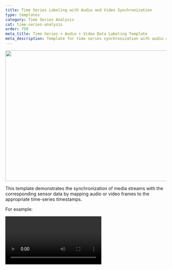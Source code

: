 ```yaml
---
title: Time Series Labeling with Audio and Video Synchronization
type: templates
category: Time Series Analysis
cat: time-series-analysis
order: 750
meta_title: Time Series + Audio + Video Data Labeling Template
meta_description: Template for time series synchronization with audio and video.
---
```


<img src="/images/templates/timeseries_audio_video.png" alt="" class="gif-border" width="552px" height="408px" />

This template demonstrates the synchronization of media streams with the corresponding sensor data by mapping audio or video frames to the appropriate time-series timestamps.

For example:

<video src="https://htx-pub.s3.us-east-1.amazonaws.com/docs/timeseries-video-audio-sync.mp4" controls style="max-width:800px" />

!!! note
    **Requirements:** Label Studio >= 1.20

## Time units and syncing

All sync messages use relative seconds from the start of each component. 

There are two types of configurations, and configuration you use determines how the time series converts the relative seconds:

- **Time-based**: Converts to absolute timestamps
- **Index-based**: Uses relative seconds as indices


### Time-based time series

* Converts relative seconds to absolute timestamps. 
* Maintains precise temporal alignment with media, any custom sampling rate
* Examples: 
  * 30s in video = 30s from start in time series
  * If the time series starts at the 5th second, it will serve as the starting point for other media. Therefore, the `0` second of the video will begin at the 5th second of the time series, and this offset will always be applied.

To specify a time-based time series, use the following format:
  
```xml
   <TimeSeries name="ts" timeColumn="timestamp" timeFormat="%Y-%m-%d %H:%M:%S">
```

### Index-based time series

- Uses direct indices as relative seconds
- Each second in media = one index in the time series, sampling rate is always 1 Hz
- Suitable mostly for debugging and tests
- Example: 
  - 30s in video = index 30 in the time series

To specify an index-based time series, use the following format:

```xml
   <TimeSeries name="ts">
```

### Best practices

**Use time-based time series when:**
- Data has actual timestamps
- Precise temporal alignment is needed
- Working with multiple media types

**Use index-based time series when:**
- Data is sequential
- No actual timestamps are available
- Simple 1 sample <=> 1 second mapping with media time is sufficient

## Handling length mismatches

You may have mismatched lengths in your data. When this occurs:

- Sync works up to the length of the shorter component
- Components stop at their respective ends
- No data loss occurs, but sync stops at the shorter component's end


## Labeling Configurations

### Index-based TimeSeries + Video + TimeSeriesLabels

Index-based TimeSeries (no timestamps at X axis). 

!!! note
    One value equals one second because the time axis is not specified in the `TimeSeries` tag. The video is synced with this idea — one sample equals one second if timestamps are not provided.

```html
<View>
  <Video name="video" value="$video" sync="group_a"/>
  
  <TimeSeries name="timeseries"
              value="$ts" valueType="json"
              sync="group_a" sep=","
              overviewWidth="10%"
              >
    <Channel column="value" strokeColor="#FF0000"/>
    <Channel column="value" strokeColor="#00FF00"/>
  </TimeSeries>
  
  <TimeSeriesLabels name="labels" toName="timeseries">
    <Label value="action"/>
    <Label value="pause"/>
  </TimeSeriesLabels>

</View>

<!-- {
  "video": "https://app.heartex.ai/static/samples/opossum_snow.mp4",
  "ts": {
      "value": [
        10.7036820361892644,
        -0.18120536109567212,
        -0.39251488391214157,
        1.3384817293995075,
        0.8779675446349394,
        -0.1511946071051955,
        -0.7955547028255082,
        1.0736798948078534,
        1.1266164855584428,
        -0.440291574562604,
        -0.8436786901744359,
        -0.24956239687939094,
        1.268049926141147,
        0.6300808834120004,
        1.7946935071842107,
        -0.37700464705843,
        0.706518542026297,
        -0.45787451607104046,
        -2.3643354623876607,
        0.13984274721398307,
        0.3174445171792305,
        -1.8162371732091722,
        -0.30289394872251374,
        -0.730112449190387,
        -1.6852497246079239,
        -1.0473893262227658,
        0.10416951356137397,
        -2.0266185534759633,
        -0.05196549263706541,
        0.4436085233243668,
        -0.0956064205420074,
        -1.1790065141112944,
        -0.015063840978932763,
        0.28691755509866407,
        1.4122332721986657,
        0.40127732957527523,
        1.546243544663401,
        0.11119508061291504,
        -0.499517691828469,
        -0.02922576888373752,
        -0.8454178734108769,
        0.19122400060485445,
        0.6914340334390281,
        -0.18047241277757645,
        -0.6394589243120249,
        1.0019886671810008
      ]
  }
} -->
```

### Time-based multiple TimeSeries + Audio + Video + TimeSeriesLabels

* Time-based TimeSeries
* TimeSeries, Audio and Video are synced together
* Choices and timeline labels are used as control tags for labeling

```html
<View>
  <Video name="video" value="$video" sync="group_a"/>
  <!-- <Audio name="audio" value="$video" sync="group_a"/> -->
  
  <TimeSeriesLabels name="timelinelabels" toName="accel_timeseries">
    <Label value="A"/>
    <Label value="B"/>
  </TimeSeriesLabels>	

  <TimeSeries 
              name="accel_timeseries"
              value="$accel_data"
              sync="group_a"
              timeColumn="time"
              timeFormat="%H:%M:%S.%f"
              timeDisplayFormat="%H:%M:%S.%f"
              overviewWidth="10%"
  >
    <Channel column="accel_x" strokeColor="#FF0000" height="100"/>
    <Channel column="accel_y" strokeColor="#00FF00" height="100"/>
  </TimeSeries>
  
  <TimeSeries 
              name="gyro_timeseries" 
              value="$gyro_data" 
              sync="group_a"
              timeColumn="time"
              timeFormat="%H:%M:%S.%f"
              timeDisplayFormat="%H:%M:%S.%f"
              overviewWidth="10%"
  >
    <Channel column="gyro_x" strokeColor="#0000FF" height="100"/>
    <Channel column="gyro_y" strokeColor="#FF00FF" height="100"/>
  </TimeSeries> 

</View>

<!-- {
  "video": "https://app.heartex.ai/static/samples/opossum_snow.mp4",
  "accel_data": "https://app.heartex.ai/samples/time-series.csv?time=time&values=accel_x%2Caccel_y&sep=%2C&tf=%H:%m:%d.%f",
  "gyro_data": "https://app.heartex.ai/samples/time-series.csv?time=time&values=gyro_x%2Cgyro_y&sep=%2C&tf=%H:%m:%d.%f"
}
-->
```

**Example for time-series-accel.csv for accel_x, accel_y**
```csv
time,accel_x,accel_y
00:01:01.000000,-0.056646571671882806,2.1066649495524605
00:01:02.000000,-0.6888765232989033,0.35646668995794306
00:01:03.000000,-0.23512086306647553,0.5799351613084716
00:01:04.000000,-0.9314772647682944,-0.5195693066279311
00:01:05.000000,1.321119143958512,-0.622026749003922
00:01:06.000000,0.10592100887528152,0.15477501359739493
00:01:07.000000,-0.6261150686384155,0.5624264458111049
00:01:08.000000,1.0829322997587332,-1.9590268928992862
00:01:09.000000,-1.2267135177322928,-0.4538764395229617
00:01:10.000000,1.6705781810127622,0.38407182850093363
```

**Example for time-series-gyro.csv for gyro_x, gyro_y**
```csv
time,gyro_x,gyro_y
00:01:01.000000,-0.776563940219835,-1.1115451852904443
00:01:02.000000,0.17111212343134966,-1.377696478819913
00:01:03.000000,-1.168085910547026,-0.8500307427257534
00:01:04.000000,-0.13947878605597916,0.9062482653127198
00:01:05.000000,0.3079887618179474,-1.6722497873634719
00:01:06.000000,-0.3825838786476411,-1.242585234780504
00:01:07.000000,-0.7015245817392025,-1.712515499827561
00:01:08.000000,-0.3437952109000775,-0.9337512501019165
00:01:09.000000,-0.19464021971045084,-0.9653381620475747
00:01:10.000000,-0.29753925483100785,-0.7699832734123578
```


